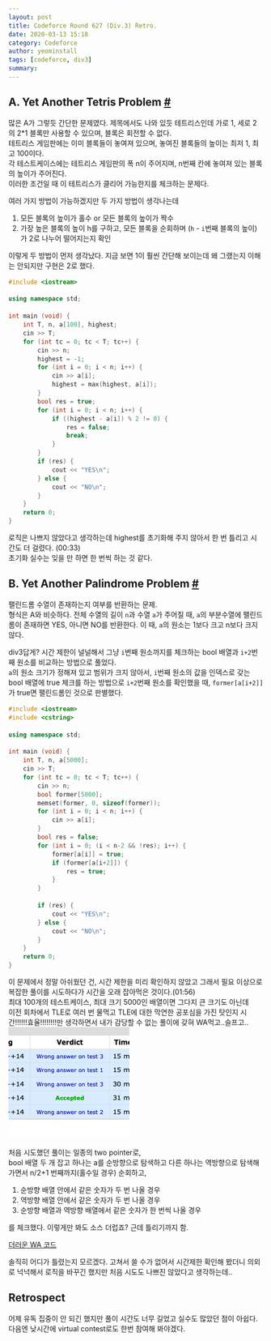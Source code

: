 ```yaml
---
layout: post
title: Codeforce Round 627 (Div.3) Retro.
date: 2020-03-13 15:18
category: Codeforce
author: yeominstall
tags: [codeforce, div3]
summary: 
---
```


## A. Yet Another Tetris Problem [#](https://codeforces.com/contest/1324/problem/A)

많은 A가 그렇듯 간단한 문제였다. 제목에서도 나와 있듯 테트리스인데 가로 1, 세로 2의 2*1 블록만 사용할 수 있으며, 블록은 회전할 수 없다.  
테트리스 게임판에는 이미 블록들이 놓여져 있으며, 놓여진 블록들의 높이는 최저 1, 최고 100이다.  
각 테스트케이스에는 테트리스 게임판의 폭 n이 주어지며, n번째 칸에 놓여져 있는 블록의 높이가 주어진다.  
이러한 조건일 때 이 테트리스가 클리어 가능한지를 체크하는 문제다.

여러 가지 방법이 가능하겠지만 두 가지 방법이 생각나는데
1. 모든 블록의 높이가 홀수 or 모든 블록의 높이가 짝수
2. 가장 높은 블록의 높이 h를 구하고, 모든 블록을 순회하며 (`h` - `i`번째 블록의 높이)가 2로 나누어 떨어지는지 확인

이렇게 두 방법이 먼저 생각났다. 지금 보면 1이 훨씬 간단해 보이는데 왜 그랬는지 이해는 안되지만 구현은 2로 했다.

```c++
#include <iostream>

using namespace std;

int main (void) {
    int T, n, a[100], highest;
    cin >> T;
    for (int tc = 0; tc < T; tc++) {
        cin >> n;
        highest = -1;
        for (int i = 0; i < n; i++) {
            cin >> a[i];
            highest = max(highest, a[i]);
        }
        bool res = true;
        for (int i = 0; i < n; i++) {
            if ((highest - a[i]) % 2 != 0) {
                res = false;
                break;
            }
        }
        if (res) {
            cout << "YES\n";
        } else {
            cout << "NO\n";
        }
    }
    return 0;
}
```
로직은 나쁘지 않았다고 생각하는데 highest를 초기화해 주지 않아서 한 번 틀리고 시간도 더 걸렸다. (00:33)  
초기화 실수는 잊을 만 하면 한 번씩 하는 것 같다.


## B. Yet Another Palindrome Problem [#](https://codeforces.com/contest/1324/problem/B)

팰린드롬 수열이 존재하는지 여부를 반환하는 문제.  
형식은 A와 비슷하다. 전체 수열의 길이 `n`과 수열 `a`가 주어질 때, `a`의 부분수열에 팰린드롬이 존재하면 YES, 아니면 NO를 반환한다.
이 때, `a`의 원소는 1보다 크고 n보다 크지 않다.

div3답게? 시간 제한이 널널해서 그냥 `i`번째 원소까지를 체크하는 bool 배열과 `i+2`번째 원소를 비교하는 방법으로 풀었다.  
`a`의 원소 크기가 정해져 있고 범위가 크지 않아서, `i`번째 원소의 값을 인덱스로 갖는 bool 배열에 true 체크를 하는 방법으로
`i+2`번째 원소를 확인했을 때, `former[a[i+2]]`가 true면 팰린드롬인 것으로 판별했다.

```c++
#include <iostream>
#include <cstring>

using namespace std;

int main (void) {
    int T, n, a[5000];
    cin >> T;
    for (int tc = 0; tc < T; tc++) {
        cin >> n;
        bool former[5000];
        memset(former, 0, sizeof(former));
        for (int i = 0; i < n; i++) {
            cin >> a[i];
        }
        bool res = false;
        for (int i = 0; (i < n-2 && !res); i++) {
            former[a[i]] = true;
            if (former[a[i+2]]) {
                res = true;
            }
        }
        
        if (res) {
            cout << "YES\n";
        } else {
            cout << "NO\n";
        }
    }
    return 0;
}
```

이 문제에서 정말 아쉬웠던 건, 시간 제한을 미리 확인하지 않았고 그래서 필요 이상으로 복잡한 풀이를 시도하다가 시간을 오래 잡아먹은 것이다.(01:56)  
최대 100개의 테스트케이스, 최대 크기 5000인 배열이면 그다지 큰 크기도 아닌데  
이전 회차에서 TLE로 여러 번 물먹고 TLE에 대한 막연한 공포심을 가진 탓인지 시간!!!!!!효율!!!!!!!!만 생각하면서
내가 감당할 수 없는 풀이에 갖혀 WA먹고..슬프고..  
![Wrong Answers](/assets/images/2020-03-13-WA.png)

처음 시도했던 풀이는 일종의 two pointer로,  
bool 배열 두 개 잡고 하나는 a를 순방향으로 탐색하고 다른 하나는 역방향으로 탐색해 가면서 n/2+1 번째까지(홀수일 경우) 순회하고,
1. 순방향 배열 안에서 같은 숫자가 두 번 나올 경우
2. 역방향 배열 안에서 같은 숫자가 두 번 나올 경우
3. 순방향 배열과 역방향 배열에서 같은 숫자가 한 번씩 나올 경우

를 체크했다. 이렇게만 봐도 소스 더럽죠? 근데 틀리기까지 함.

[더러운 WA 코드](https://codeforces.com/contest/1324/submission/73077594)

솔직히 어디가 틀렸는지 모르겠다. 고쳐서 쓸 수가 없어서 시간제한 확인해 봤더니 의외로 넉넉해서 로직을 바꾸긴 했지만 처음 시도도 나쁘진 않았다고 생각하는데..

## Retrospect
어제 유독 집중이 안 되긴 했지만 풀이 시간도 너무 길었고 실수도 많았던 점이 아쉽다.
다음엔 낮시간에 virtual contest로도 한번 참여해 봐야겠다.